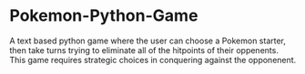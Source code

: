 # Pokemon-Python-Game

A text based python game where the user can choose a Pokemon starter, then take turns trying to eliminate all of the hitpoints of their oppenents.
This game requires strategic choices in conquering against the opponenent.

